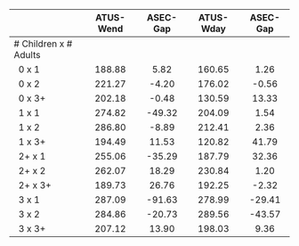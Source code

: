 
|                      |    ATUS-Wend |     ASEC-Gap |    ATUS-Wday |     ASEC-Gap |
| -------------------- | :----------: | :----------: | :----------: | :----------: |
| # Children x # Adults |              |              |              |              |
| &nbsp;&nbsp;0 x 1    |       188.88 |         5.82 |       160.65 |         1.26 |
| &nbsp;&nbsp;0 x 2    |       221.27 |        -4.20 |       176.02 |        -0.56 |
| &nbsp;&nbsp;0 x 3+   |       202.18 |        -0.48 |       130.59 |        13.33 |
| &nbsp;&nbsp;1 x 1    |       274.82 |       -49.32 |       204.09 |         1.54 |
| &nbsp;&nbsp;1 x 2    |       286.80 |        -8.89 |       212.41 |         2.36 |
| &nbsp;&nbsp;1 x 3+   |       194.49 |        11.53 |       120.82 |        41.79 |
| &nbsp;&nbsp;2+ x 1   |       255.06 |       -35.29 |       187.79 |        32.36 |
| &nbsp;&nbsp;2+ x 2   |       262.07 |        18.29 |       230.84 |         1.20 |
| &nbsp;&nbsp;2+ x 3+  |       189.73 |        26.76 |       192.25 |        -2.32 |
| &nbsp;&nbsp;3 x 1    |       287.09 |       -91.63 |       278.99 |       -29.41 |
| &nbsp;&nbsp;3 x 2    |       284.86 |       -20.73 |       289.56 |       -43.57 |
| &nbsp;&nbsp;3 x 3+   |       207.12 |        13.90 |       198.03 |         9.36 |

